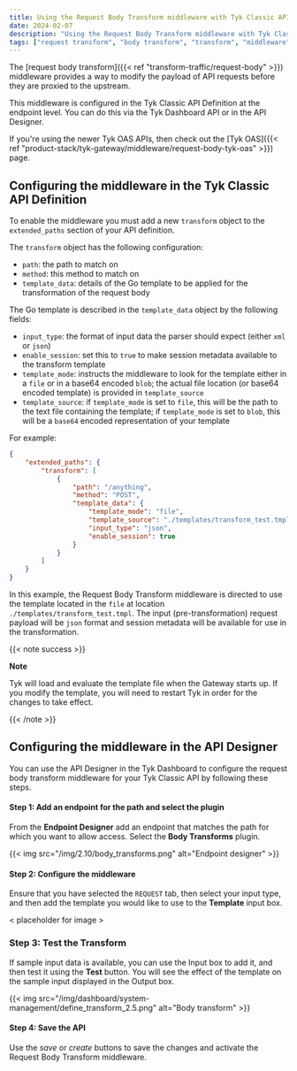 ```yaml
---
title: Using the Request Body Transform middleware with Tyk Classic APIs
date: 2024-02-07
description: "Using the Request Body Transform middleware with Tyk Classic APIs"
tags: ["request transform", "body transform", "transform", "middleware", "per-endpoint", "Tyk Classic", "Tyk Classic API"]
---
```


The [request body transform]({{< ref "transform-traffic/request-body" >}}) middleware provides a way to modify the payload of API requests before they are proxied to the upstream.

This middleware is configured in the Tyk Classic API Definition at the endpoint level. You can do this via the Tyk Dashboard API or in the API Designer.

If you're using the newer Tyk OAS APIs, then check out the [Tyk OAS]({{< ref "product-stack/tyk-gateway/middleware/request-body-tyk-oas" >}}) page.

## Configuring the middleware in the Tyk Classic API Definition
To enable the middleware you must add a new `transform` object to the `extended_paths` section of your API definition.

The `transform` object has the following configuration:
 - `path`: the path to match on
 - `method`: this method to match on
 - `template_data`: details of the Go template to be applied for the transformation of the request body
 
The Go template is described in the `template_data` object by the following fields:
 - `input_type`: the format of input data the parser should expect (either `xml` or `json`)
 - `enable_session`: set this to `true` to make session metadata available to the transform template
 - `template_mode`: instructs the middleware to look for the template either in a `file` or in a base64 encoded `blob`; the actual file location (or base64 encoded template) is provided in `template_source`
 - `template_source`: if `template_mode` is set to `file`, this will be the path to the text file containing the template; if `template_mode` is set to `blob`, this will be a `base64` encoded representation of your template

For example:
```.json  {linenos=true, linenostart=1}
{
    "extended_paths": {
        "transform": [
            {
                "path": "/anything",
                "method": "POST",
                "template_data": {
                    "template_mode": "file",
                    "template_source": "./templates/transform_test.tmpl",
                    "input_type": "json",
                    "enable_session": true
                }
            }
        ]
    }
}
```

In this example, the Request Body Transform middleware is directed to use the template located in the `file` at location `./templates/transform_test.tmpl`. The input (pre-transformation) request payload will be `json` format and session metadata will be available for use in the transformation.

{{< note success >}}

**Note**  

Tyk will load and evaluate the template file when the Gateway starts up. If you modify the template, you will need to restart Tyk in order for the changes to take effect.

{{< /note >}}

## Configuring the middleware in the API Designer
You can use the API Designer in the Tyk Dashboard to configure the request body transform middleware for your Tyk Classic API by following these steps.

#### Step 1: Add an endpoint for the path and select the plugin
From the **Endpoint Designer** add an endpoint that matches the path for which you want to allow access. Select the **Body Transforms** plugin.

{{< img src="/img/2.10/body_transforms.png" alt="Endpoint designer" >}}

#### Step 2: Configure the middleware
Ensure that you have selected the `REQUEST` tab, then select your input type, and then add the template you would like to use to the **Template** input box.

< placeholder for image >

### Step 3: Test the Transform
If sample input data is available, you can use the Input box to add it, and then test it using the **Test** button. You will see the effect of the template on the sample input displayed in the Output box.

{{< img src="/img/dashboard/system-management/define_transform_2.5.png" alt="Body transform" >}}

#### Step 4: Save the API
Use the *save* or *create* buttons to save the changes and activate the Request Body Transform middleware.
